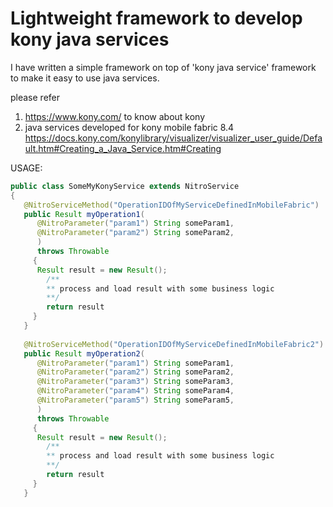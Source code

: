 # Lightweight framework to develop kony java services

I have written a simple framework on top of 'kony java service' framework to make it easy to use java services.


please refer 

1) https://www.kony.com/ to know about kony 
2) java services developed for kony mobile fabric 8.4 https://docs.kony.com/konylibrary/visualizer/visualizer_user_guide/Default.htm#Creating_a_Java_Service.htm#Creating 


USAGE: 

```java
public class SomeMyKonyService extends NitroService
{
   @NitroServiceMethod("OperationIDOfMyServiceDefinedInMobileFabric")
   public Result myOperation1(
      @NitroParameter("param1") String someParam1,
      @NitroParameter("param2") String someParam2,
      ) 
      throws Throwable
     {
      Result result = new Result();
        /**
        ** process and load result with some business logic
        **/
        return result
     }
   }
   
   @NitroServiceMethod("OperationIDOfMyServiceDefinedInMobileFabric2")
   public Result myOperation2(
      @NitroParameter("param1") String someParam1,
      @NitroParameter("param2") String someParam2,
      @NitroParameter("param3") String someParam3,
      @NitroParameter("param4") String someParam4,
      @NitroParameter("param5") String someParam5,
      ) 
      throws Throwable
     {
      Result result = new Result();
        /**
        ** process and load result with some business logic
        **/
        return result
     }
   }
   
   
 
